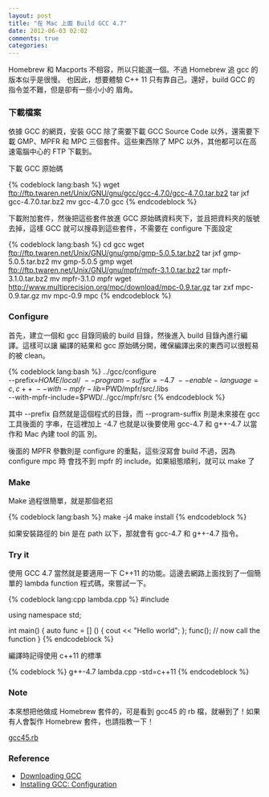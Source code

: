 ```yaml
---
layout: post
title: "在 Mac 上面 Build GCC 4.7"
date: 2012-06-03 02:02
comments: true
categories: 
---
```

Homebrew 和 Macports 不相容，所以只能選一個。不過 Homebrew 追 gcc 的版本似乎是很慢。
也因此，想要體驗 C++ 11 只有靠自己。還好，build GCC 的指令並不難，但是卻有一些小小的
眉角。

### 下載檔案

依據 GCC 的網頁，安裝 GCC 除了需要下載 GCC Source Code 以外，還需要下載 GMP、MPFR
和 MPC 三個套件。這些東西除了 MPC 以外，其他都可以在高速電腦中心的 FTP 下載到。

下載 GCC 原始碼

{% codeblock lang:bash %}
wget ftp://ftp.twaren.net/Unix/GNU/gnu/gcc/gcc-4.7.0/gcc-4.7.0.tar.bz2
tar jxf gcc-4.7.0.tar.bz2
mv gcc-4.7.0 gcc
{% endcodeblock %}

下載附加套件，然後把這些套件放進 GCC 原始碼資料夾下，並且把資料夾的版號去掉，這樣 GCC
就可以搜尋到這些套件，不需要在 configure 下面設定

{% codeblock lang:bash %}
cd gcc
wget ftp://ftp.twaren.net/Unix/GNU/gnu/gmp/gmp-5.0.5.tar.bz2
tar jxf gmp-5.0.5.tar.bz2
mv gmp-5.0.5 gmp
wget ftp://ftp.twaren.net/Unix/GNU/gnu/mpfr/mpfr-3.1.0.tar.bz2
tar mpfr-3.1.0.tar.bz2
mv mpfr-3.1.0 mpfr
wget http://www.multiprecision.org/mpc/download/mpc-0.9.tar.gz
tar zxf mpc-0.9.tar.gz
mv mpc-0.9 mpc
{% endcodeblock %}

<!-- more -->

### Configure

首先，建立一個和 gcc 目錄同級的 build 目錄，然後進入 build 目錄內進行編譯。這樣可以讓
編譯的結果和 gcc 原始碼分開，確保編譯出來的東西可以很輕易的被 clean。

{% codeblock lang:bash %}
../gcc/configure \
  --prefix=$HOME/local/ \
  --program-suffix=-4.7 \
  --enable-language=c,c++ \
  --with-mpfr-lib=$PWD/mpfr/src/.libs \
  --with-mpfr-include=$PWD/../gcc/mpfr/src
{% endcodeblock %}

其中 --prefix 自然就是這個程式的目錄，而 --program-suffix 則是未來接在 gcc 工具後面的
字串，在這裡加上 -4.7 也就是以後要使用 gcc-4.7 和 g++-4.7 以當作和 Mac 內建 tool 的區
別。

後面的 MPFR 參數則是 configure 的重點，這些沒寫會 build 不過，因為 configure mpc 時
會找不到 mpfr 的 include。如果組態順利，就可以 make 了

### Make

Make 過程很簡單，就是那個老招

{% codeblock lang:bash %}
make -j4
make install
{% endcodeblock %}

如果安裝路徑的 bin 是在 path 以下，那就會有 gcc-4.7 和 g++-4.7 指令。

### Try it

使用 GCC 4.7 當然就是要適用一下 C++11 的功能。這邊去網路上面找到了一個簡單的 lambda
function 程式碼，來嘗試一下。

{% codeblock lang:cpp lambda.cpp %}
#include <iostream>

using namespace std;

int main()
{
  auto func = [] () { cout << "Hello world"; };
  func(); // now call the function
}
{% endcodeblock %}

編譯時記得使用 c++11 的標準

{% codeblock %}
g++-4.7 lambda.cpp -std=c++11
{% endcodeblock %}

### Note

本來想把他做成 Homebrew 套件的，可是看到 gcc45 的 rb 檔，就嚇到了！如果有人會製作
Homebrew 套件，也請指教一下！

[gcc45.rb](https://github.com/staticfloat/homebrew-versions/blob/master/gcc45.rb)

### Reference

* [Downloading GCC](http://gcc.gnu.org/install/download.html)
* [Installing GCC: Configuration](http://gcc.gnu.org/install/configure.html)
